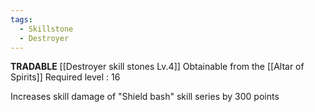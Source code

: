 ```yaml
---
tags:
  - Skillstone
  - Destroyer
---
```

**TRADABLE**
[[Destroyer skill stones Lv.4]]
Obtainable from the [[Altar of Spirits]]
Required level : 16

Increases skill damage of "Shield bash" skill series by 300 points
